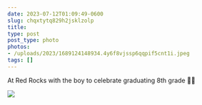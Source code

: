 ```yaml
---
date: 2023-07-12T01:09:49-0600
slug: chqxtytq829h2jsklzolp
title: 
type: post
post_type: photo
photos:
- /uploads/2023/1689124148934.4y6f8vjssp6qqpif5cnt1i.jpeg
tags: []
---
```

At Red Rocks with the boy to celebrate graduating 8th grade 🤘🖤


![](/uploads/2023/1689124148934.4y6f8vjssp6qqpif5cnt1i.jpeg)


